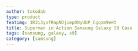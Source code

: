 ```yaml
---
author: tokodab
type: product
featimg: 1R3i3yofRnpNDjiepONyUbP_Cgqzm9eKt
title: Superman in Action Samsung Galaxy S9 Case
tags: [samsung, galaxy, s9]
category: [samsung]
---
```

